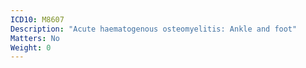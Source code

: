 ```yaml
---
ICD10: M8607
Description: "Acute haematogenous osteomyelitis: Ankle and foot"
Matters: No
Weight: 0
---
```


